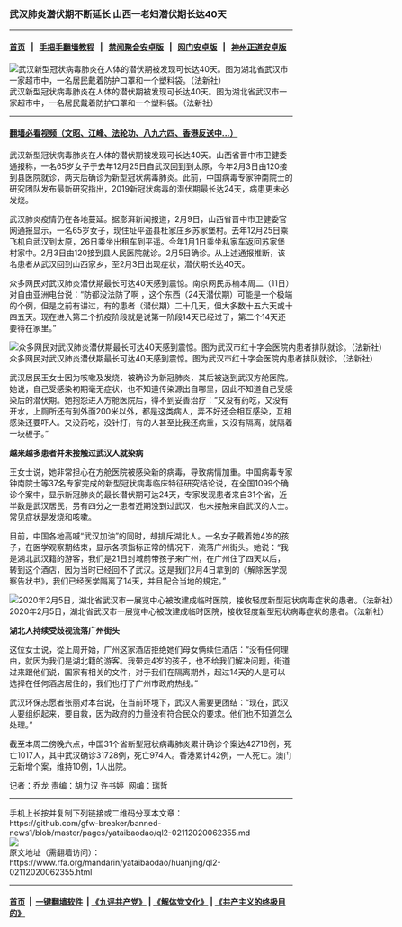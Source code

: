 ### 武汉肺炎潜伏期不断延长   山西一老妇潜伏期长达40天
------------------------

#### [首页](https://github.com/gfw-breaker/banned-news1/blob/master/README.md) &nbsp;&nbsp;|&nbsp;&nbsp; [手把手翻墙教程](https://github.com/gfw-breaker/guides/wiki) &nbsp;&nbsp;|&nbsp;&nbsp; [禁闻聚合安卓版](https://github.com/gfw-breaker/bn-android) &nbsp;&nbsp;|&nbsp;&nbsp; [网门安卓版](https://github.com/oGate2/oGate) &nbsp;&nbsp;|&nbsp;&nbsp; [神州正道安卓版](https://github.com/SzzdOgate/update) 



<div id="headerimg">
 <img alt="武汉新型冠状病毒肺炎在人体的潜伏期被发现可长达40天。图为湖北省武汉市一家超市中，一名居民戴着防护口罩和一个塑料袋。（法新社）" src="https://www.rfa.org/mandarin/yataibaodao/huanjing/ql2-02112020062355.html/000_1OV95H-1.jpg/@@images/1fccca55-4a8c-47da-9e4d-d6c450ef1545.jpeg" title="武汉新型冠状病毒肺炎在人体的潜伏期被发现可长达40天。图为湖北省武汉市一家超市中，一名居民戴着防护口罩和一个塑料袋。（法新社）"/>
 <div id="headerimgcontents">
  <div id="headerimgcaption">
   <span>
    武汉新型冠状病毒肺炎在人体的潜伏期被发现可长达40天。图为湖北省武汉市一家超市中，一名居民戴着防护口罩和一个塑料袋。（法新社）
   </span>
   <!-- zoomattribute -->
  </div>
  <!-- headerimgcaption -->
 </div>
 <!-- headerimagecontents -->
</div>

<hr/>


#### [翻墙必看视频（文昭、江峰、法轮功、八九六四、香港反送中...）](http://167.172.214.107/home.html)

<div id="storytext">
 <div>
  <div class="slot_header">
  </div>
 </div>
 <p>
  武汉新型冠状病毒肺炎在人体的潜伏期被发现可长达40天。山西省晋中市卫健委通报称，一名65岁女子于去年12月25日自武汉回到到太原，今年2月3日由120接到县医院就诊，两天后确诊为新型冠状病毒肺炎。此前，中国病毒专家钟南院士的研究团队发布最新研究指出，2019新冠状病毒的潜伏期最长达24天，病患更未必发烧。
 </p>
 <p>
  武汉肺炎疫情仍在各地蔓延。据澎湃新闻报道，2月9日，山西省晋中市卫健委官网通报显示，一名65岁女子，现住址平遥县杜家庄乡苏家堡村。去年12月25日乘飞机自武汉到太原，26日乘坐出租车到平遥。今年1月1日乘坐私家车返回苏家堡村家中。2月3日由120接到县人民医院就诊。2月5日确诊。从上述通报推断，该名患者从武汉回到山西家乡，至2月3日出现症状，潜伏期长达40天。
 </p>
 <p>
 </p>
 <p>
 </p>
 <p>
  众多网民对武汉肺炎潜伏期最长可达40天感到震惊。南京网民苏楠本周二（11日）对自由亚洲电台说：“防都没法防了啊 ，这个东西（24天潜伏期）可能是一个极端的个例，但是之前有讲过，有的患者（潜伏期）二十几天，但大多数十五六天或十四五天。现在进入第二个抗疫阶段就是说第一阶段14天已经过了，第二个14天还要待在家里。”
 </p>
 <p>
 </p>
 <p>
  <div class="image-inline captioned" style="width:1500px;">
   <div style="width:1500px;">
    <img alt="众多网民对武汉肺炎潜伏期最长可达40天感到震惊。图为武汉市红十字会医院内患者排队就诊。（法新社）" src="https://www.rfa.org/mandarin/yataibaodao/huanjing/ql2-02112020062355.html/000_1OV7WD.jpg" title="众多网民对武汉肺炎潜伏期最长可达40天感到震惊。图为武汉市红十字会医院内患者排队就诊。（法新社）"/>
   </div>
   <div class="image-caption">
    <span style="width:1500px;">
     众多网民对武汉肺炎潜伏期最长可达40天感到震惊。图为武汉市红十字会医院内患者排队就诊。（法新社）
    </span>
    <span class="copyright">
    </span>
   </div>
  </div>
 </p>
 <p>
  武汉居民王女士因为咳嗽及发烧，被确诊为新冠肺炎，其后被送到武汉方舱医院。她说，自己受感染初期毫无症状，也不知道传染源出自哪里，因此不知道自己受感染后的潜伏期。她抱怨进入方舱医院后，得不到妥善治疗：“又没有药吃，又没有开水，上厕所还有到外面200米以外，都是这类病人，弄不好还会相互感染，互相感染还要吓人。又没药吃，没针打，有的人甚至比我还病重，又沒有隔离，就隔着一块板子。”
 </p>
 <p>
  <b>
   越来越多患者并未接触过武汉人就染病
  </b>
 </p>
 <p>
  王女士说，她非常担心在方舱医院被感染新的病毒，导致病情加重。中国病毒专家钟南院士等37名专家完成的新型冠状病毒临床特征研究结论说，在全国1099个确诊个案中，显示新冠肺炎的最长潜伏期可达24天，专家发现患者来自31个省，近半数是武汉居民，另有四分之一患者近期没到过武汉，也未接触来自武汉的人士。常见症状是发烧和咳嗽。
 </p>
 <p>
  目前，中国各地高喊“武汉加油”的同时，却排斥湖北人。一名女子戴着她4岁的孩子，在医学观察期结束，显示各项指标正常的情况下，流落广州街头。她说：“我是湖北武汉籍的游客，我们是21日封城前带孩子来广州，在广州住了四天以后，转到这个酒店，因为当时已经回不了武汉。这是我们2月4日拿到的《解除医学观察告状书》，我们已经医学隔离了14天，并且配合当地的規定。”
 </p>
 <p>
 </p>
 <p>
  <div class="image-inline captioned" style="width:1500px;">
   <div style="width:1500px;">
    <img alt="2020年2月5日，湖北省武汉市一展览中心被改建成临时医院，接收轻度新型冠状病毒症状的患者。（法新社）" src="https://www.rfa.org/mandarin/yataibaodao/huanjing/ql2-02112020062355.html/000_1OQ7H9.jpg" title="2020年2月5日，湖北省武汉市一展览中心被改建成临时医院，接收轻度新型冠状病毒症状的患者。（法新社）"/>
   </div>
   <div class="image-caption">
    <span style="width:1500px;">
     2020年2月5日，湖北省武汉市一展览中心被改建成临时医院，接收轻度新型冠状病毒症状的患者。（法新社）
    </span>
    <span class="copyright">
    </span>
   </div>
  </div>
 </p>
 <p>
  <b>
  </b>
 </p>
 <p>
  <b>
   湖北人持续受歧视流落广州街头
  </b>
 </p>
 <p>
  这位女士说，從上周开始，广州这家酒店拒绝她们母女俩续住酒店：“没有任何理由，就因为我们是湖北籍的游客。我带走4岁的孩子，也不给我们解决问题，街道过来跟他们说，国家有相关的文件，对于我们在隔离期外，超过14天的人是可以选择在任何酒店居住的，我们也打了广州市政府热线。”
 </p>
 <p>
  武汉环保志愿者张丽对本台说，在当前环境下，武汉人需要更团结：“现在，武汉人要组织起来，要自救，因为政府的力量没有符合民众的要求。他们也不知道怎么处理。”
 </p>
 <p>
  截至本周二傍晚六点，中国31个省新型冠状病毒肺炎累计确诊个案达42718例，死亡1017人，其中武汉确诊31728例，死亡974人。香港累计42例，一人死亡。澳门无新增个案，维持10例，1人出院。
 </p>
 <p>
 </p>
 <p>
  记者：乔龙 责编：胡力汉 许书婷  网编：瑞哲
 </p>
</div>

<hr/>
手机上长按并复制下列链接或二维码分享本文章：<br/>
https://github.com/gfw-breaker/banned-news1/blob/master/pages/yataibaodao/ql2-02112020062355.md <br/>
<a href='https://github.com/gfw-breaker/banned-news1/blob/master/pages/yataibaodao/ql2-02112020062355.md'><img src='https://github.com/gfw-breaker/banned-news1/blob/master/pages/yataibaodao/ql2-02112020062355.md.png'/></a> <br/>
原文地址（需翻墙访问）：https://www.rfa.org/mandarin/yataibaodao/huanjing/ql2-02112020062355.html


------------------------
#### [首页](https://github.com/gfw-breaker/banned-news1/blob/master/README.md) &nbsp;|&nbsp; [一键翻墙软件](https://github.com/gfw-breaker/nogfw/blob/master/README.md) &nbsp;| [《九评共产党》](https://github.com/gfw-breaker/9ping.md/blob/master/README.md#九评之一评共产党是什么) | [《解体党文化》](https://github.com/gfw-breaker/jtdwh.md/blob/master/README.md) | [《共产主义的终极目的》](https://github.com/gfw-breaker/gczydzjmd.md/blob/master/README.md)


<img src='http://gfw-breaker.win/banned-news/pages/yataibaodao/ql2-02112020062355.md' width='0px' height='0px'/>